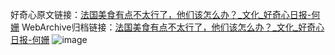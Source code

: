 好奇心原文链接：[法国美食有点不太行了，他们该怎么办？_文化_好奇心日报-何姗](https://www.qdaily.com/articles/8632.html)
WebArchive归档链接：[法国美食有点不太行了，他们该怎么办？_文化_好奇心日报-何姗](http://web.archive.org/web/20190623153245/https://www.qdaily.com/articles/8632.html)
![image](http://ww3.sinaimg.cn/large/007d5XDply1g3vdlotauvj30u034v4qp)